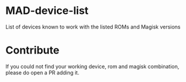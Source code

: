 # MAD-device-list
List of devices known to work with the listed ROMs and Magisk versions

# Contribute
If you could not find your working device, rom and magisk combination, please do open a PR adding it.
